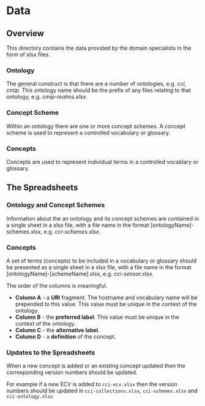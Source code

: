 # Data

## Overview
This directory contains the data provided by the domain specialists in the form of xlsx files.

### Ontology
The general construct is that there are a number of ontologies, e.g. *cci*, *cmip*. This ontology name should be the prefix of any files relating to that ontology, e.g. *cmip-realms.xlsx*.

### Concept Scheme
Within an ontology there are one or more concept schemes. A concept scheme is used to represent a controlled vocabulary or glossary.

### Concepts
Concepts are used to represent individual terms in a controlled vocablary or glossary.

## The Spreadsheets

### Ontology and Concept Schemes
Information about the an ontology and its concept schemes are contained in a single sheet in a xlsx file, with a file name in the format [ontologyName]-schemes.xlsx, e.g. *cci-schemes.xlsx*.

### Concepts
A set of terms (concepts) to be included in a vocabulary or glossary should be presented as a single sheet in a xlsx file, with a file name in the format [ontologyName]-[schemeName].xlsx, e.g. *cci-sensor.xlsx*. 

The order of the columns is meaningful.
* **Column A** - a **URI** fragment. The hostname and vocabulary name will be prepended to this value. This value must be unique in the context of the ontology.
* **Column B** - the **preferred label**. This value must be unique in the context of the ontology.
* **Column C** - the **alternative label**.
* **Column D** - a **definition** of the concept.

### Updates to the Spreadsheets

When a new concept is added or an existing concept updated then the corresponding version numbers should be updated.

For example if a new ECV is added to `cci-ecv.xlsx` then the version numbers should be updated in `cci-collections.xlsx`, `cci-schemes.xlsx` and `cci-ontology.xlsx`